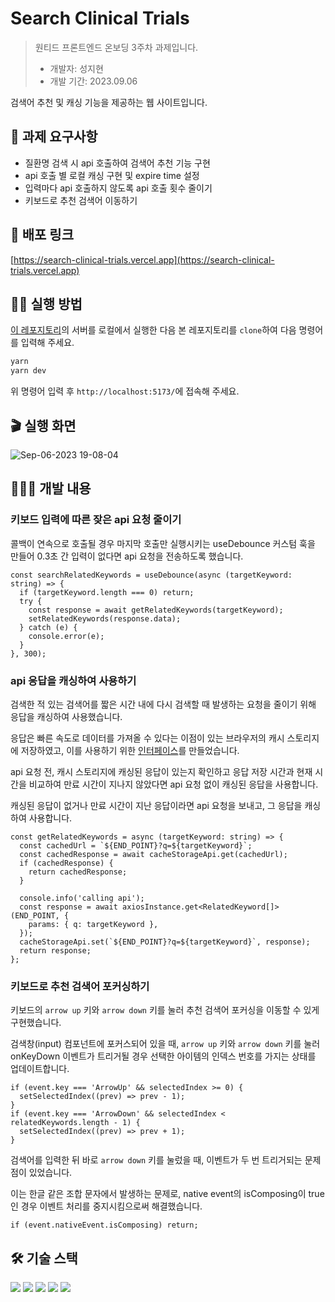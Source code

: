 # Search Clinical Trials

> 원티드 프론트엔드 온보딩 3주차 과제입니다.
>
> - 개발자: 성지현
> - 개발 기간: 2023.09.06

검색어 추천 및 캐싱 기능을 제공하는 웹 사이트입니다.

## 📄 과제 요구사항

- 질환명 검색 시 api 호출하여 검색어 추천 기능 구현
- api 호출 별 로컬 캐싱 구현 및 expire time 설정
- 입력마다 api 호출하지 않도록 api 호출 횟수 줄이기
- 키보드로 추천 검색어 이동하기

## 🔗 배포 링크

[https://search-clinical-trials.vercel.app](https://search-clinical-trials.vercel.app)

## 🏃‍♂️ 실행 방법

[이 레포지토리](https://github.com/walking-sunset/assignment-api)의 서버를 로컬에서 실행한 다음 본 레포지토리를 `clone`하여 다음 명령어를 입력해 주세요.

```bash
yarn
yarn dev
```

위 명령어 입력 후 `http://localhost:5173/`에 접속해 주세요.

## 🎬 실행 화면

![Sep-06-2023 19-08-04](https://github.com/jhsung23/search-clinical-trials/assets/69228045/2e14a540-d8cb-476a-8303-29985c157b6f)

## 🧑🏻‍💻 개발 내용

### 키보드 입력에 따른 잦은 api 요청 줄이기

콜백이 연속으로 호출될 경우 마지막 호출만 실행시키는 useDebounce 커스텀 훅을 만들어 0.3초 간 입력이 없다면 api 요청을 전송하도록 했습니다.

```tsx
const searchRelatedKeywords = useDebounce(async (targetKeyword: string) => {
  if (targetKeyword.length === 0) return;
  try {
    const response = await getRelatedKeywords(targetKeyword);
    setRelatedKeywords(response.data);
  } catch (e) {
    console.error(e);
  }
}, 300);
```

### api 응답을 캐싱하여 사용하기

검색한 적 있는 검색어를 짧은 시간 내에 다시 검색할 때 발생하는 요청을 줄이기 위해 응답을 캐싱하여 사용했습니다.

응답은 빠른 속도로 데이터를 가져올 수 있다는 이점이 있는 브라우저의 캐시 스토리지에 저장하였고, 이를 사용하기 위한 [인터페이스](https://github.com/jhsung23/search-clinical-trials/blob/main/src/apis/CacheStorageAPI.ts)를 만들었습니다.

api 요청 전, 캐시 스토리지에 캐싱된 응답이 있는지 확인하고 응답 저장 시간과 현재 시간을 비교하여 만료 시간이 지나지 않았다면 api 요청 없이 캐싱된 응답을 사용합니다.

캐싱된 응답이 없거나 만료 시간이 지난 응답이라면 api 요청을 보내고, 그 응답을 캐싱하여 사용합니다.

```tsx
const getRelatedKeywords = async (targetKeyword: string) => {
  const cachedUrl = `${END_POINT}?q=${targetKeyword}`;
  const cachedResponse = await cacheStorageApi.get(cachedUrl);
  if (cachedResponse) {
    return cachedResponse;
  }

  console.info('calling api');
  const response = await axiosInstance.get<RelatedKeyword[]>(END_POINT, {
    params: { q: targetKeyword },
  });
  cacheStorageApi.set(`${END_POINT}?q=${targetKeyword}`, response);
  return response;
};
```

### 키보드로 추천 검색어 포커싱하기

키보드의 `arrow up` 키와 `arrow down` 키를 눌러 추천 검색어 포커싱을 이동할 수 있게 구현했습니다.

검색창(input) 컴포넌트에 포커스되어 있을 때, `arrow up` 키와 `arrow down` 키를 눌러 onKeyDown 이벤트가 트리거될 경우 선택한 아이템의 인덱스 번호를 가지는 상태를 업데이트합니다.

```tsx
if (event.key === 'ArrowUp' && selectedIndex >= 0) {
  setSelectedIndex((prev) => prev - 1);
}
if (event.key === 'ArrowDown' && selectedIndex < relatedKeywords.length - 1) {
  setSelectedIndex((prev) => prev + 1);
}
```

검색어를 입력한 뒤 바로 `arrow down` 키를 눌렀을 때, 이벤트가 두 번 트리거되는 문제점이 있었습니다.

이는 한글 같은 조합 문자에서 발생하는 문제로, native event의 isComposing이 true인 경우 이벤트 처리를 중지시킴으로써 해결했습니다.

```tsx
if (event.nativeEvent.isComposing) return;
```

## 🛠️ 기술 스택

<div>
  <img src="https://img.shields.io/badge/react-61DAFB?style=flat&logo=react&logoColor=white">
  <img src="https://img.shields.io/badge/typescript-3178C6?style=flat&logo=typescript&logoColor=white">
  <img src="https://img.shields.io/badge/styled components-DB7093?style=flat&logo=styledcomponents&logoColor=white">
  <img src="https://img.shields.io/badge/react router-CA4245?style=flat&logo=react router&logoColor=white">
  <img src="https://img.shields.io/badge/axios-5A29E4?style=flat&logo=axios&logoColor=white">
</div>
